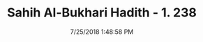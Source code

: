---
title        : "Sahih Al-Bukhari Hadith - 1. 238"
date         : 7/25/2018 1:48:58 PM
draft        : false
type         : "hadith"
layout       : "hadith"
BookCode     : "SHB"
VolumeNumber : "1"
HadithNumber : "238"
categories  :  ["Ablution-Impure things falling in foodstuffs and water"]
tags  :  ["Abu Huraira"]
---